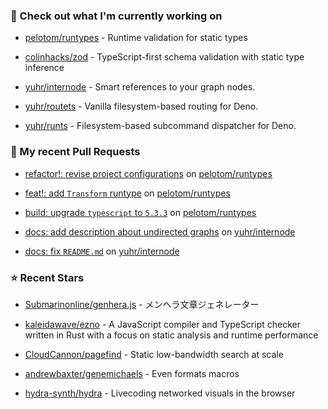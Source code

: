 ### 👷 Check out what I'm currently working on



- [pelotom/runtypes](https://github.com/pelotom/runtypes) - Runtime validation for static types

- [colinhacks/zod](https://github.com/colinhacks/zod) - TypeScript-first schema validation with static type inference

- [yuhr/internode](https://github.com/yuhr/internode) - Smart references to your graph nodes.

- [yuhr/routets](https://github.com/yuhr/routets) - Vanilla filesystem-based routing for Deno.

- [yuhr/runts](https://github.com/yuhr/runts) - Filesystem-based subcommand dispatcher for Deno.

### 🔨 My recent Pull Requests



- [refactor!: revise project configurations](https://github.com/pelotom/runtypes/pull/339) on [pelotom/runtypes](https://github.com/pelotom/runtypes)

- [feat!: add `Transform` runtype](https://github.com/pelotom/runtypes/pull/338) on [pelotom/runtypes](https://github.com/pelotom/runtypes)

- [build: upgrade `typescript` to `5.3.3`](https://github.com/pelotom/runtypes/pull/337) on [pelotom/runtypes](https://github.com/pelotom/runtypes)

- [docs: add description about undirected graphs](https://github.com/yuhr/internode/pull/5) on [yuhr/internode](https://github.com/yuhr/internode)

- [docs: fix `README.md`](https://github.com/yuhr/internode/pull/4) on [yuhr/internode](https://github.com/yuhr/internode)

### ⭐ Recent Stars



- [Submarinonline/genhera.js](https://github.com/Submarinonline/genhera.js) - メンヘラ文章ジェネレーター

- [kaleidawave/ezno](https://github.com/kaleidawave/ezno) - A JavaScript compiler and TypeScript checker written in Rust with a focus on static analysis and runtime performance

- [CloudCannon/pagefind](https://github.com/CloudCannon/pagefind) - Static low-bandwidth search at scale

- [andrewbaxter/genemichaels](https://github.com/andrewbaxter/genemichaels) - Even formats macros

- [hydra-synth/hydra](https://github.com/hydra-synth/hydra) - Livecoding networked visuals in the browser